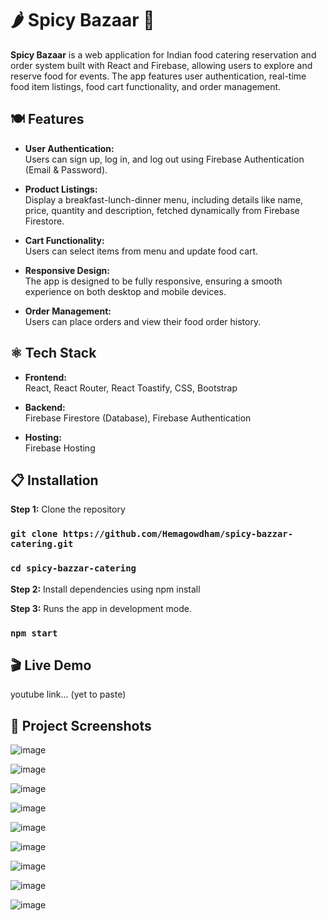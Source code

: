 # 🌶️ Spicy Bazaar 🍛 

**Spicy Bazaar** is a web application for Indian food catering reservation and order system built with React and Firebase, allowing users to explore and reserve food for events. The app features user authentication, real-time food item listings, food cart functionality, and order management.


## 🍽️ Features

- **User Authentication:**  
  Users can sign up, log in, and log out using Firebase Authentication (Email & Password).
  
- **Product Listings:**  
  Display a breakfast-lunch-dinner menu, including details like name, price, quantity and description, fetched dynamically from Firebase Firestore.

- **Cart Functionality:**  
  Users can select items from menu and update food cart.

- **Responsive Design:**  
  The app is designed to be fully responsive, ensuring a smooth experience on both desktop and mobile devices.

- **Order Management:**  
  Users can place orders and view their food order history.


## ⚛️ Tech Stack

- **Frontend:**  
  React, React Router, React Toastify, CSS, Bootstrap

- **Backend:**  
  Firebase Firestore (Database), Firebase Authentication

- **Hosting:**  
  Firebase Hosting


## 📋 Installation

**Step 1:** Clone the repository

### `git clone https://github.com/Hemagowdham/spicy-bazzar-catering.git`

### `cd spicy-bazzar-catering`

**Step 2:** Install dependencies using npm install

**Step 3:** Runs the app in development mode.

### `npm start`

## 🎬 Live Demo

youtube link... (yet to paste)

## 📸 Project Screenshots

![image](https://github.com/user-attachments/assets/34289a41-f287-48c1-9f4f-51d94ad7439f)

![image](https://github.com/user-attachments/assets/9188ef11-a972-439d-a061-179f19482f90)

![image](https://github.com/user-attachments/assets/53b6a23d-e61f-471c-832c-03e5e885034a)

![image](https://github.com/user-attachments/assets/59965747-ee6b-41c4-adab-d7f116f6e7d4)

![image](https://github.com/user-attachments/assets/e146e88e-68c1-48c8-a014-81932e5ffdce)

![image](https://github.com/user-attachments/assets/1a3133e3-1701-458f-8cb4-2ee8480a03f6)

![image](https://github.com/user-attachments/assets/4ea6488c-c7fc-4ab8-90b3-a5c4108c2e1c)

![image](https://github.com/user-attachments/assets/760f4c4b-a654-4c4c-9032-2f0e2ae836b7)

![image](https://github.com/user-attachments/assets/194df4b9-f29b-4461-bc24-56d258a735c7)





